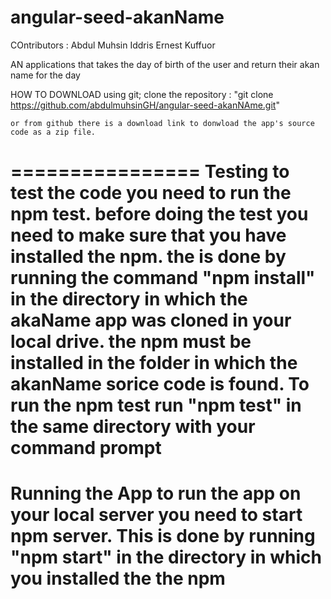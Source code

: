 angular-seed-akanName
=====================
COntributors :
	Abdul Muhsin Iddris
	Ernest Kuffuor

AN applications that takes the day of birth of the user and return their akan name for the day

HOW TO DOWNLOAD
	using git; clone the repository : "git clone https://github.com/abdulmuhsinGH/angular-seed-akanNAme.git"

	or from github there is a download link to donwload the app's source code as a zip file. 
================
Testing 
	to test the code you need to run the npm test. before doing the test you need to make sure that you have installed the npm. the is done by running the command "npm install" in the directory in which the akaName app was cloned in your local drive. the npm must be installed in the folder in which the akanName sorice code is found.  To run the npm test run "npm test" in the same directory with your command prompt 
===========================
Running the App
	to run the app on your local server you need to start npm server. This is done by running "npm start" in the directory in which you installed the the npm 
===============
